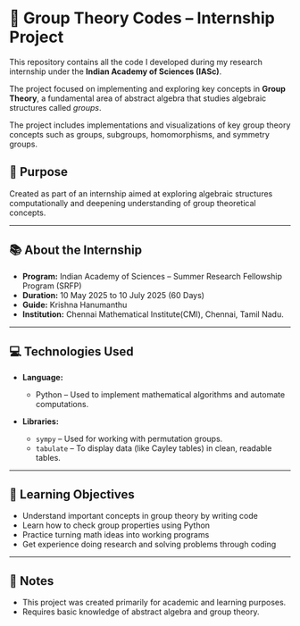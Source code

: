 # 🧮 Group Theory Codes – Internship Project

This repository contains all the code I developed during my research internship under the **Indian Academy of Sciences (IASc)**. 

The project focused on implementing and exploring key concepts in **Group Theory**, a fundamental area of abstract algebra that studies algebraic structures called *groups*.

The project includes implementations and visualizations of key group theory concepts such as groups, subgroups, homomorphisms, and symmetry groups.

## 🧠 Purpose

Created as part of an internship aimed at exploring algebraic structures computationally and deepening understanding of group theoretical concepts.

---

## 📚 About the Internship

- **Program:** Indian Academy of Sciences – Summer Research Fellowship Program (SRFP)
- **Duration:** 10 May 2025 to 10 July 2025 (60 Days)
- **Guide:** Krishna Hanumanthu 
- **Institution:** Chennai Mathematical Institute(CMI), Chennai, Tamil Nadu.


---
## 💻 Technologies Used

- **Language:**
  - Python – Used to implement mathematical algorithms and automate computations.

- **Libraries:**
  - `sympy` – Used for working with permutation groups.
  - `tabulate` – To display data (like Cayley tables) in clean, readable tables.

---

## 🎯 Learning Objectives

- Understand important concepts in group theory by writing code
- Learn how to check group properties using Python
- Practice turning math ideas into working programs
- Get experience doing research and solving problems through coding

---
## 📌 Notes
- This project was created primarily for academic and learning purposes.
- Requires basic knowledge of abstract algebra and group theory.
